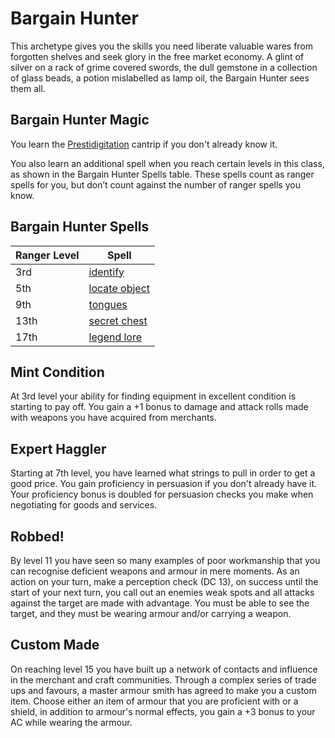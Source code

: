 Bargain Hunter
==============

This archetype gives you the skills you need liberate valuable wares from
forgotten shelves and seek glory in the free market economy.  A glint of
silver on a rack of grime covered swords, the dull gemstone in a collection of
glass beads, a potion mislabelled as lamp oil, the Bargain Hunter sees them
all.

Bargain Hunter Magic
--------------------

You learn the
[Prestidigitation](https://www.dndbeyond.com/spells/prestidigitation) cantrip
if you don't already know it. 

You also learn an additional spell when you reach certain levels in this
class, as shown in the Bargain Hunter Spells table. These spells count as
ranger spells for you, but don’t count against the number of ranger spells you
know.

Bargain Hunter Spells
---------------------

Ranger Level | Spell
-------------|--------
3rd 	     | [identify](https://www.dndbeyond.com/spells/identify)
5th 	     | [locate object](https://www.dndbeyond.com/spells/locate-object)
9th 	     | [tongues](https://www.dndbeyond.com/spells/tongues)
13th 	     | [secret chest](https://www.dndbeyond.com/spells/secret-chest)
17th 	     | [legend lore](https://www.dndbeyond.com/spells/legend-lore)

Mint Condition
--------------

At 3rd level your ability for finding equipment in excellent condition is
starting to pay off. You gain a +1 bonus to damage and attack rolls made with
weapons you have acquired from merchants.

Expert Haggler
--------------

Starting at 7th level, you have learned what strings to pull in order to get a
good price. You gain proficiency in persuasion if you don't already have it.
Your proficiency bonus is doubled for persuasion checks you make when
negotiating for goods and services.

Robbed!
-------

By level 11 you have seen so many examples of poor workmanship that you can
recognise deficient weapons and armour in mere moments.  As an action on your
turn, make a perception check (DC 13), on success until the start of your next
turn, you call out an enemies weak spots and all attacks against the target
are made with advantage. You must be able to see the target, and they must be
wearing armour and/or carrying a weapon.

Custom Made
-----------

On reaching level 15 you have built up a network of contacts and influence in
the merchant and craft communities. Through a complex series of trade ups and
favours, a master armour smith has agreed to make you a custom item. Choose
either an item of armour that you are proficient with or a shield, in addition
to armour's normal effects, you gain a +3 bonus to your AC while wearing the
armour.
